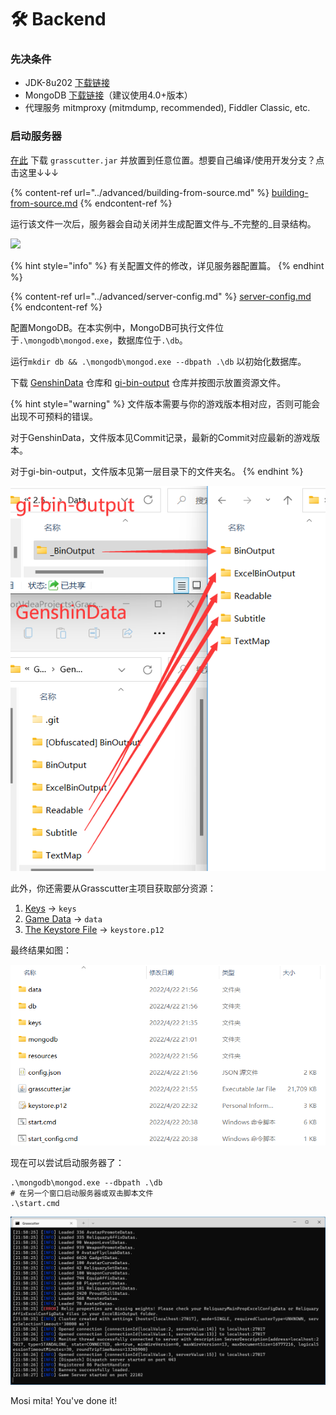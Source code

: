 # 🛠 Backend

### 先决条件

* JDK-8u202 [下载链接](https://mirrors.huaweicloud.com/java/jdk/8u202-b08/)
* MongoDB [下载链接](https://www.mongodb.com/download-center/community/releases)（建议使用4.0+版本）
* 代理服务 mitmproxy (mitmdump, recommended), Fiddler Classic, etc.

### 启动服务器

[在此](https://github.com/Grasscutters/Grasscutter/releases) 下载 `grasscutter.jar` 并放置到任意位置。想要自己编译/使用开发分支？点击这里↓↓↓

{% content-ref url="../advanced/building-from-source.md" %}
[building-from-source.md](../advanced/building-from-source.md)
{% endcontent-ref %}

运行该文件一次后，服务器会自动关闭并生成配置文件与_不完整的_目录结构。

![](../.gitbook/assets/FolderStructure.png)

{% hint style="info" %}
有关配置文件的修改，详见服务器配置篇。
{% endhint %}

{% content-ref url="../advanced/server-config.md" %}
[server-config.md](../advanced/server-config.md)
{% endcontent-ref %}

配置MongoDB。在本实例中，MongoDB可执行文件位于`.\mongodb\mongod.exe`，数据库位于`.\db`。

运行`mkdir db && .\mongodb\mongod.exe --dbpath .\db` 以初始化数据库。

下载 [GenshinData](https://github.com/Dimbreath/GenshinData) 仓库和 [gi-bin-output](https://github.com/radioegor146/gi-bin-output) 仓库并按图示放置资源文件。

{% hint style="warning" %}
文件版本需要与你的游戏版本相对应，否则可能会出现不可预料的错误。

对于GenshinData，文件版本见Commit记录，最新的Commit对应最新的游戏版本。

对于gi-bin-output，文件版本见第一层目录下的文件夹名。
{% endhint %}

![](../.gitbook/assets/ResourceFiles.png)

此外，你还需要从Grasscutter主项目获取部分资源：

1. [Keys](https://github.com/Melledy/Grasscutter/tree/main/keys) -> `keys`
2. [Game Data](https://github.com/Melledy/Grasscutter/tree/main/data) -> `data`
3. [The Keystore File](https://github.com/Melledy/Grasscutter/blob/main/keystore.p12) -> `keystore.p12`

最终结果如图：

![](../.gitbook/assets/StructureFinal.png)

现在可以尝试启动服务器了：

```batch
.\mongodb\mongod.exe --dbpath .\db
# 在另一个窗口启动服务器或双击脚本文件
.\start.cmd
```

![](../.gitbook/assets/ServerStart.png)

Mosi mita! You've done it!

